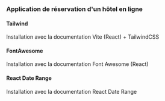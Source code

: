 ### Application de réservation d'un hôtel en ligne

#### Tailwind
Installation avec la documentation Vite (React) +  TailwindCSS

#### FontAwesome
Installation avec la documentation Font Awesome (React)

#### React Date Range
Installation avec la documentation React Date Range